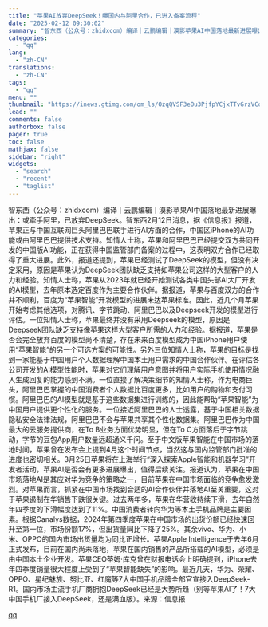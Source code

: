 ```yaml
---
title: "苹果AI放弃DeepSeek！曝国内与阿里合作，已进入备案流程"
date: "2025-02-12 09:30:02"
summary: "智东西（公众号：zhidxcom）编译｜云鹏编辑｜漠影苹果AI中国落地最新进展曝出：或牵手阿里，已放..."
categories:
  - "qq"
lang:
  - "zh-CN"
translations:
  - "zh-CN"
tags:
  - "qq"
menu: ""
thumbnail: "https://inews.gtimg.com/om_ls/OzqQVSF3eOu3PjfpYCjxTTvGrzVCosMYoF6U7jpdXNsyAAA_640360/0"
lead: ""
comments: false
authorbox: false
pager: true
toc: false
mathjax: false
sidebar: "right"
widgets:
  - "search"
  - "recent"
  - "taglist"
---
```


智东西（公众号：zhidxcom）编译｜云鹏编辑｜漠影苹果AI中国落地最新进展曝出：或牵手阿里，已放弃DeepSeek。智东西2月12日消息，据《信息报》报道，苹果正与中国互联网巨头阿里巴巴联手进行AI方面的合作，中国区iPhone的AI功能或由阿里巴巴提供技术支持。知情人士称，苹果和阿里巴巴已经提交双方共同开发的中国版AI功能，正在获得中国监管部门备案的过程中，这表明双方合作已经取得了重大进展。此外，报道还提到，苹果已经测试了DeepSeek的模型，但没有决定采用，原因是苹果认为DeepSeek团队缺乏支持如苹果公司这样的大型客户的人力和经验。知情人士称，苹果从2023年就已经开始测试各类中国头部AI大厂开发的AI模型，去年原本选定百度作为主要合作伙伴。据报道，苹果与百度双方的合作并不顺利，百度为“苹果智能”开发模型的进展未达苹果标准。因此，近几个月苹果开始考虑其他选项，对腾讯、字节跳动、阿里巴巴以及Deepseek开发的模型进行评估。一位知情人士称，苹果最终并没有采用Deepseek的模型，原因是Deepseek团队缺乏支持像苹果这样大型客户所需的人力和经验。据报道，苹果是否会完全放弃百度的模型尚不清楚，存在未来百度模型成为中国iPhone用户使用“苹果智能”的另一个可选方案的可能性。另外三位知情人士称，苹果的目标是找到一家能基于中国用户个人数据理解中国本土用户需求的中国合作伙伴。在评估各公司开发的AI模型性能时，苹果对它们理解用户意图并将用户实际手机使用情况融入生成回复的能力感到不满。一位直接了解决策细节的知情人士称，作为电商巨头，阿里巴巴掌握的中国消费者个人数据比百度更多，比如用户的购物和支付习惯。阿里巴巴的AI模型就是基于这些数据集进行训练的，因此能帮助“苹果智能”为中国用户提供更个性化的服务。一位接近阿里巴巴的人士透露，基于中国相关数据隐私安全法律法规，阿里巴巴不会与苹果共享其个性化数据集。阿里巴巴作为中国最大的云服务提供商，在To B业务方面优势明显，但在To C方面落后于字节跳动，字节的豆包App用户数量远超通义千问。至于中文版苹果智能在中国市场的落地时间，苹果曾在发布会上提到4月这个时间节点，当然这与国内监管部门批准的进度也密切相关。3月25日苹果将在上海举行“深入探索Apple智能和机器学习”开发者活动，苹果AI是否会有更多进展曝出，值得后续关注。报道认为，苹果在中国市场落地AI是其应对华为竞争的策略之一，目前苹果在中国市场面临的竞争愈发激烈。对苹果而言，抓紧在中国市场找到合适的AI合作伙伴并落地AI至关重要，这对于苹果遏制在华销售下跌很关键。过去两年多，苹果在华营收持续下滑，去年自然年四季度的下滑幅度达到了11%。中国消费者转向华为等本土手机品牌是主要因素。根据Canalys数据，2024年第四季度苹果在中国市场的出货份额已经快速回升至第一位，市场份额17%，但出货量同比下降了25%。其余vivo、华为、小米、OPPO的国内市场出货量均为同比正增长。苹果Apple Intelligence于去年6月正式发布，目前在国内尚未落地，苹果在国内销售的产品所搭载的AI模型，必须是由中国本土企业开发。苹果CEO蒂姆·库克曾在财报电话会上明确提到，iPhone去年四季度销量很大程度上受到了“苹果智能缺失”的影响。最近几天，华为、荣耀、OPPO、星纪魅族、努比亚、红魔等7大中国手机品牌全部官宣接入DeepSeek-R1。国内市场主流手机厂商拥抱DeepSeek已经是大势所趋（别等苹果AI了！7大中国手机厂接入DeepSeek，还是满血版）。来源：信息报

[qq](https://new.qq.com/rain/a/20250212A0253800)
